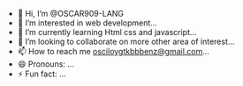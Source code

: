 - 👋 Hi, I’m @OSCAR909-LANG
- 👀 I’m interested in web development...
- 🌱 I’m currently learning Html css and javascript...
- 💞️ I’m looking to collaborate on more other area of interest...
- 📫 How to reach me osciloygtkbbbenz@gmail.com...
- 😄 Pronouns: ...
- ⚡ Fun fact: ...

<!---
OSCAR909-LANG/OSCAR909-LANG is a ✨ special ✨ repository because its `README.md` (this file) appears on your GitHub profile.
You can click the Preview link to take a look at your changes.
--->
